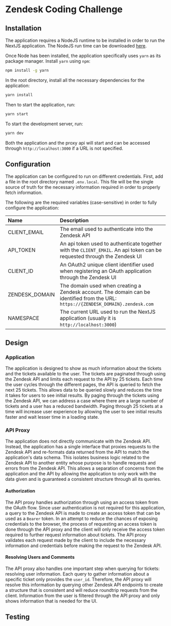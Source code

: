 # Zendesk Coding Challenge

## Installation

The application requires a NodeJS runtime to be installed in order
to run the NextJS application. The NodeJS run time can be downloaded [here](https://nodejs.org/en/).

Once Node has been installed, the application specifically uses `yarn` as its package manager.
Install `yarn` using `npm`:

```bash
npm install -g yarn
```

In the root directory, install all the necessary dependencies for the application:

```bash
yarn install
```

Then to start the application, run:

```bash
yarn start
```

To start the development server, run:

```bash
yarn dev
```

Both the application and the proxy api will start and can be accessed through
`http://localhost:3000` if a URL is not specified.

## Configuration

The application can be configured to run on different credentials. First,
add a file in the root directory named `.env.local`. This file will be the single source
of truth for the necessary information required in order to properly fetch information.

The following are the required variables (case-sensitive) in order to fully configure the application:

| Name | Description |
|:-----|:------------|
| CLIENT_EMAIL | The email used to authenticate into the Zendesk API |
| API_TOKEN | An api token used to authenticate together with the `CLIENT_EMAIL`. An api token can be requested through the Zendesk UI |
| CLIENT_ID | An OAuth2 unique client identifier used when registering an OAuth application through the Zendesk UI |
| ZENDESK_DOMAIN | The domain used when creating a Zendesk account. The domain can be identified from the URL: `https://{ZENDESK_DOMAIN}.zendesk.com` |
| NAMESPACE | The current URL used to run the NextJS application (usually it is `http://localhost:3000`) |

## Design

### Application

The application is designed to show as much information about the tickets and the tickets available to the user. The tickets are paginated
through using the Zendesk API and limits each request to the API by 25 tickets. Each time the user cycles through the different pages, 
the API is queried to fetch the next 25 tickets. This allows data to be queried slowly and reduces the time it takes for users to see initial
results. By paging through the tickets using the Zendesk API, we can address a case where there are a large number of tickets and a user has a 
reduced bandwidth. Paging through 25 tickets at a time will increase user experience by allowing the user to see initial results faster and wait
lesser time in a loading state.

### API Proxy

The application does not directly communicate with the Zendesk API. Instead, the application has a single interface that proxies
requests to the Zendesk API and re-formats data returned from the API to match the application's data schema. This isolates 
business logic related to the Zendesk API to another entity whose purpose is to handle requests and errors from the Zendesk API. 
This allows a separation of concerns from the application and the API by allowing the application to only work with the data given and
is guaranteed a consistent structure through all its queries.

#### Authorization

The API proxy handles authorization through using an access token from the OAuth flow. Since user authentication is not required for 
this application, a query to the Zendesk API is made to create an access token that can be used as a `Bearer` token. In an attempt
to reduce the chances of exposing credentials to the browser, the process of requesting an access token is done through the API proxy and 
the client will only receive the access token required to further request information about tickets. The API proxy validates each request
made by the client to include the necessary information and credentials before making the request to the Zendesk API.

#### Resolving Users and Comments

The API proxy also handles one important step when querying for tickets: resolving user information. Each query to gather information
about a specific ticket only provides the `user_id`. Therefore, the API proxy will resolve this information by querying other Zendesk API
endpoints to create a structure that is consistent and will reduce roundtrip requests from the client. Information from the user is filtered
through the API proxy and only shows information that is needed for the UI.

## Testing


